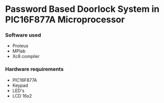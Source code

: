 # Password Based Doorlock System in PIC16F877A Microprocessor

### Software used
- Proteus
- MPlab
- Xc8 compiler

### Hardware requirements
- PIC16F877A
- Keypad
- LED's
- LCD 16x2